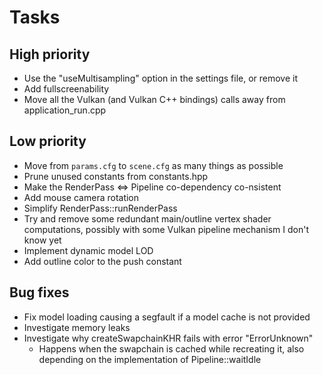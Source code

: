 # Tasks

## High priority

- Use the "useMultisampling" option in the settings file, or remove it
- Add fullscreenability
- Move all the Vulkan (and Vulkan C++ bindings) calls away from application_run.cpp

## Low priority

- Move from `params.cfg` to `scene.cfg` as many things as possible
- Prune unused constants from constants.hpp
- Make the RenderPass <=> Pipeline co-dependency co-nsistent
- Add mouse camera rotation
- Simplify RenderPass::runRenderPass
- Try and remove some redundant main/outline vertex shader computations,
  possibly with some Vulkan pipeline mechanism I don't know yet
- Implement dynamic model LOD
- Add outline color to the push constant

## Bug fixes

- Fix model loading causing a segfault if a model cache is not provided
- Investigate memory leaks
- Investigate why createSwapchainKHR fails with error "ErrorUnknown"
  - Happens when the swapchain is cached while recreating it, also
    depending on the implementation of Pipeline::waitIdle

